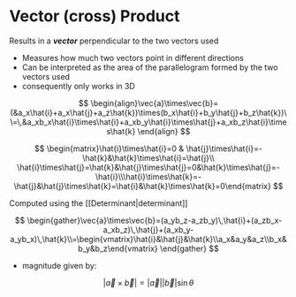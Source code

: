 # Vector (cross) Product

Results in a ***vector*** perpendicular to the two vectors used

- Measures how much two vectors point in different directions
- Can be interpreted as the area of the parallelogram formed by the two vectors used
- consequently only works in 3D

$$
\begin{align}\vec{a}\times\vec{b}=(&a_x\hat{i}+a_x\hat{j}+a_z\hat{k})\times(b_x\hat{i}+b_y\hat{j}+b_z\hat{k})\\=\,&a_xb_x\hat{i}\times\hat{i}+a_xb_y\hat{i}\times\hat{j}+a_xb_z\hat{i}\times\hat{k}
\end{align}
$$

$$
\begin{matrix}\hat{i}\times\hat{i}=0 & \hat{j}\times\hat{i}=-\hat{k}&\hat{k}\times\hat{i}=\hat{j}\\
\hat{i}\times\hat{j}=\hat{k}&\hat{j}\times\hat{j}=0&\hat{k}\times\hat{j}=-\hat{i}\\\hat{i}\times\hat{k}=-\hat{j}&\hat{j}\times\hat{k}=\hat{i}&\hat{k}\times\hat{k}=0\end{matrix}
$$

Computed using the [[Determinant|determinant]]

$$
\begin{gather}\vec{a}\times\vec{b}=(a_yb_z-a_zb_y)\,\hat{i}+(a_zb_x-a_xb_z)\,\hat{j}+(a_xb_y-a_yb_x)\,\hat{k}\\=\begin{vmatrix}\hat{i}&\hat{j}&\hat{k}\\a_x&a_y&a_z\\b_x&b_y&b_z\end{vmatrix}
\end{gather}
$$

- magnitude given by:

$$
|\vec{a}\times\vec{b}|=|\vec{a}||\vec{b}|\sin\theta
$$
